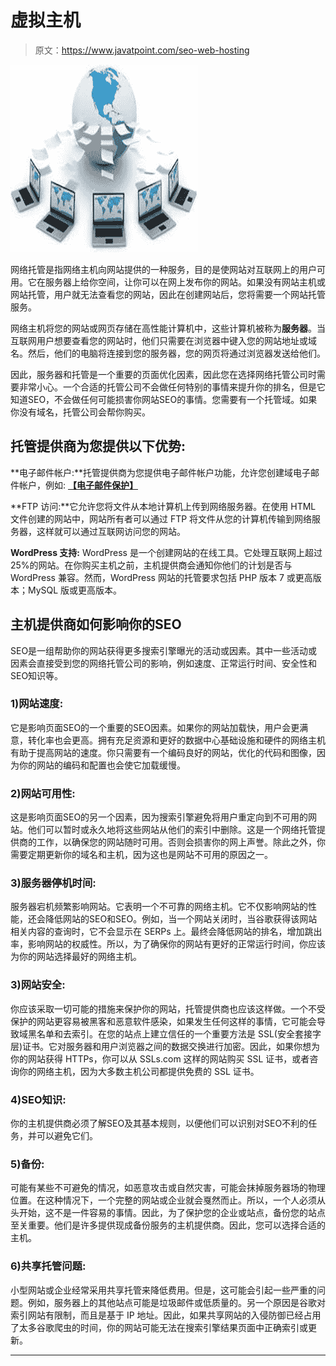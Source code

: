 # 虚拟主机

> 原文：<https://www.javatpoint.com/seo-web-hosting>

![SEO Web hosting 1](img/e1a4f0682597b832856839358e7df996.png)

网络托管是指网络主机向网站提供的一种服务，目的是使网站对互联网上的用户可用。它在服务器上给你空间，让你可以在网上发布你的网站。如果没有网站主机或网站托管，用户就无法查看您的网站，因此在创建网站后，您将需要一个网站托管服务。

网络主机将您的网站或网页存储在高性能计算机中，这些计算机被称为**服务器**。当互联网用户想要查看您的网站时，他们只需要在浏览器中键入您的网站地址或域名。然后，他们的电脑将连接到您的服务器，您的网页将通过浏览器发送给他们。

因此，服务器和托管是一个重要的页面优化因素，因此您在选择网络托管公司时需要非常小心。一个合适的托管公司不会做任何特别的事情来提升你的排名，但是它知道SEO，不会做任何可能损害你网站SEO的事情。您需要有一个托管域。如果你没有域名，托管公司会帮你购买。

## 托管提供商为您提供以下优势:

**电子邮件帐户:**托管提供商为您提供电子邮件帐户功能，允许您创建域电子邮件帐户，例如: **[【电子邮件保护】](/cdn-cgi/l/email-protection)**

**FTP 访问:**它允许您将文件从本地计算机上传到网络服务器。在使用 HTML 文件创建的网站中，网站所有者可以通过 FTP 将文件从您的计算机传输到网络服务器，这样就可以通过互联网访问您的网站。

**WordPress 支持:** WordPress 是一个创建网站的在线工具。它处理互联网上超过 25%的网站。在你购买主机之前，主机提供商会通知你他们的计划是否与 WordPress 兼容。然而，WordPress 网站的托管要求包括 PHP 版本 7 或更高版本；MySQL 版或更高版本。

## 主机提供商如何影响你的SEO

SEO是一组帮助你的网站获得更多搜索引擎曝光的活动或因素。其中一些活动或因素会直接受到您的网络托管公司的影响，例如速度、正常运行时间、安全性和SEO知识等。

### 1)网站速度:

它是影响页面SEO的一个重要的SEO因素。如果你的网站加载快，用户会更满意，转化率也会更高。拥有充足资源和更好的数据中心基础设施和硬件的网络主机有助于提高网站的速度。你只需要有一个编码良好的网站，优化的代码和图像，因为你的网站的编码和配置也会使它加载缓慢。

### 2)网站可用性:

这是影响页面SEO的另一个因素，因为搜索引擎避免将用户重定向到不可用的网站。他们可以暂时或永久地将这些网站从他们的索引中删除。这是一个网络托管提供商的工作，以确保您的网站随时可用。否则会损害你的网上声誉。除此之外，你需要定期更新你的域名和主机，因为这也是网站不可用的原因之一。

### 3)服务器停机时间:

服务器宕机频繁影响网站。它表明一个不可靠的网络主机。它不仅影响网站的性能，还会降低网站的SEO和SEO。例如，当一个网站关闭时，当谷歌获得该网站相关内容的查询时，它不会显示在 SERPs 上。最终会降低网站的排名，增加跳出率，影响网站的权威性。所以，为了确保你的网站有更好的正常运行时间，你应该为你的网站选择最好的网络主机。

### 3)网站安全:

你应该采取一切可能的措施来保护你的网站，托管提供商也应该这样做。一个不受保护的网站更容易被黑客和恶意软件感染，如果发生任何这样的事情，它可能会导致域黑名单和去索引。在您的站点上建立信任的一个重要方法是 SSL(安全套接字层)证书。它对服务器和用户浏览器之间的数据交换进行加密。因此，如果你想为你的网站获得 HTTPs，你可以从 SSLs.com 这样的网站购买 SSL 证书，或者咨询你的网络主机，因为大多数主机公司都提供免费的 SSL 证书。

### 4)SEO知识:

你的主机提供商必须了解SEO及其基本规则，以便他们可以识别对SEO不利的任务，并可以避免它们。

### 5)备份:

可能有某些不可避免的情况，如恶意攻击或自然灾害，可能会抹掉服务器场的物理位置。在这种情况下，一个完整的网站或企业就会戛然而止。所以，一个人必须从头开始，这不是一件容易的事情。因此，为了保护您的企业或站点，备份您的站点至关重要。他们是许多提供现成备份服务的主机提供商。因此，您可以选择合适的主机。

### 6)共享托管问题:

小型网站或企业经常采用共享托管来降低费用。但是，这可能会引起一些严重的问题。例如，服务器上的其他站点可能是垃圾邮件或低质量的。另一个原因是谷歌对索引网站有限制，而且是基于 IP 地址。因此，如果共享网站的入侵防御已经占用了太多谷歌爬虫的时间，你的网站可能无法在搜索引擎结果页面中正确索引或更新。

* * *